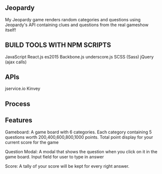 

## Jeopardy

 My Jeopardy game renders random categories and questions using Jeopardy's API containing clues and questions from the real gameshow itself!


## BUILD TOOLS WITH NPM SCRIPTS

JavaScript
React.js
es2015
Backbone.js
underscore.js
SCSS (Sass)
jQuery (ajax calls)


## APIs

jservice.io
Kinvey


## Process
## Features

Gameboard:
A game board with 6 categories.
Each category containing 5 questions worth 200,400,600,800,1000 points.
Total point display for your current score for the game

Question Modal:
A modal that shows the question when you click on it in the game board.
Input field for user to type in answer

Score: A tally of your score will be kept for every right answer.
